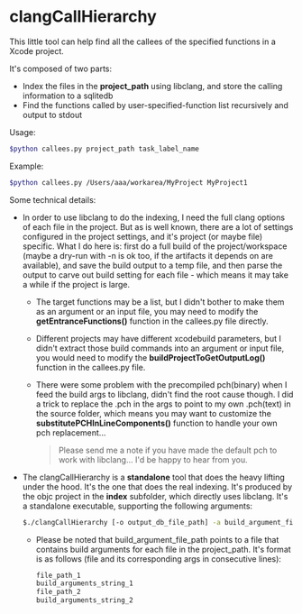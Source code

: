 # clangCallHierarchy

This little tool can help find all the callees of the specified functions in a Xcode project.

It's composed of two parts:
* Index the files in the **project_path** using libclang, and store the calling information to a sqlitedb
* Find the functions called by user-specified-function list recursively and output to stdout

Usage:
```Bash
$python callees.py project_path task_label_name
```

Example:
```Bash
$python callees.py /Users/aaa/workarea/MyProject MyProject1
```

Some technical details:
* In order to use libclang to do the indexing, I need the full clang options of each file in the project. But as is well known, there are a lot of settings configured in the project settings, and it's project (or maybe file) specific. What I do here is: first do a full build of the project/workspace (maybe a dry-run with -n is ok too, if the artifacts it depends on are available), and save the build output to a temp file, and then parse the output to carve out build setting for each file - which means it may take a while if the project is large.
  * The target functions may be a list, but I didn't bother to make them as an argument or an input file, you may need to modify the **getEntranceFunctions()** function in the callees.py file directly.
  
  * Different projects may have different xcodebuild parameters, but I didn't extract those build commands into an argument or input file, you would need to modify the **buildProjectToGetOutputLog()** function in the callees.py file.

  * There were some problem with the precompiled pch(binary) when I feed the build args to libclang, didn't find the root cause though. I did a trick to replace the .pch in the args to point to my own .pch(text) in the source folder, which means you may want to customize the **substitutePCHInLineComponents()** function to handle your own pch replacement...
    > Please send me a note if you have made the default pch to work with libclang... I'd be happy to hear from you.

* The clangCallHierarchy is a **standalone** tool that does the heavy lifting under the hood. It's the one that does the real indexing. It's produced by the objc project in the **index** subfolder, which directly uses libclang. It's a standalone executable, supporting the following arguments:  
  ```Bash
  $./clangCallHierarchy [-o output_db_file_path] -a build_argument_file_path project_path
  ```
    * Please be noted that build_argument_file_path points to a file that contains build arguments for each file in the project_path. It's format is as follows (file and its corresponding args in consecutive lines):
        ```Bash
        file_path_1
        build_arguments_string_1
        file_path_2
        build_arguments_string_2
        ```
